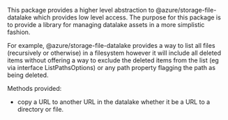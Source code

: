 This package provides a higher level abstraction to @azure/storage-file-datalake which provides low level access. The purpose for this package is to provide a library for managing datalake assets in a more simplistic fashion.

For example,
@azure/storage-file-datalake provides a way to list all files (recursively or otherwise) in a filesystem however it will include all deleted items without offering a way to exclude the deleted items from the list (eg via interface ListPathsOptions) or any path property flagging the path as being deleted.

Methods provided:
 - copy a URL to another URL in the datalake whether it be a URL to a directory or file.